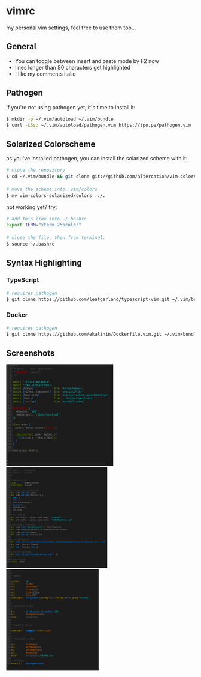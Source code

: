 # vimrc

my personal vim settings, feel free to use them too...

## General

* You can toggle between insert and paste mode by F2 now
* lines longer than 80 characters get highlighted
* I like my comments italic

## Pathogen

if you're not using pathogen yet, it's time to install it:

```bash
$ mkdir -p ~/.vim/autoload ~/.vim/bundle 
$ curl -LSso ~/.vim/autoload/pathogen.vim https://tpo.pe/pathogen.vim
```

## Solarized Colorscheme

as you've installed pathogen, you can install the solarized scheme with it:

```bash
# clone the repository
$ cd ~/.vim/bundle && git clone git://github.com/altercation/vim-colors-solarized.git

# move the scheme into .vim/colors
$ mv vim-colors-solarized/colors ../.
```

not working yet? try:

```bash
# add this line into ~/.bashrc
export TERM="xterm-256color"

# close the file, then from terminal:
$ source ~/.bashrc
```

## Syntax Highlighting

### TypeScript

```bash
# requires pathogen
$ git clone https://github.com/leafgarland/typescript-vim.git ~/.vim/bundle/typescript-vim
```

### Docker

```bash
# requires pathogen
$ git clone https://github.com/ekalinin/Dockerfile.vim.git ~/.vim/bundle/Dockerfile
```

## Screenshots

<img src="examples/typescript.png" height="270">
<img src="examples/docker.png" height="270">
<img src="examples/vimrc.png" height="270">
